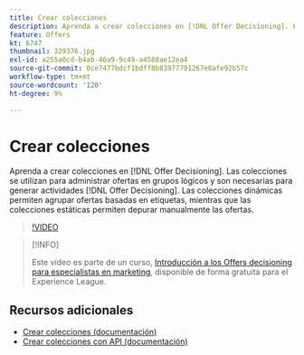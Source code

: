 ```yaml
---
title: Crear colecciones
description: Aprenda a crear colecciones en [!DNL Offer Decisioning]. Las colecciones tienen reglas de idoneidad asociadas para ayudarle a mostrarlas solo a los clientes relevantes.
feature: Offers
kt: 6747
thumbnail: 329376.jpg
exl-id: a255a0cd-b4ab-46a9-9c49-a4588ae12ea4
source-git-commit: 0ce7477bdcf1bdff8b83977791267e8afe92b57c
workflow-type: tm+mt
source-wordcount: '120'
ht-degree: 9%

---
```


# Crear colecciones

Aprenda a crear colecciones en [!DNL Offer Decisioning]. Las colecciones se utilizan para administrar ofertas en grupos lógicos y son necesarias para generar actividades [!DNL Offer Decisioning]. Las colecciones dinámicas permiten agrupar ofertas basadas en etiquetas, mientras que las colecciones estáticas permiten depurar manualmente las ofertas.

>[!VIDEO](https://video.tv.adobe.com/v/329376?quality=12&learn=on)

>[!INFO]
>
> Este vídeo es parte de un curso, [Introducción a los Offers decisioning para especialistas en marketing](https://experienceleague.adobe.com/?recommended=ExperiencePlatform-U-1-2020.1.offerdecisioning?lang=es), disponible de forma gratuita para el Experience League.


## Recursos adicionales

* [Crear colecciones (documentación)](https://experienceleague.adobe.com/docs/journey-optimizer/using/offer-decisioniong/managing-offers-in-the-offer-library/creating-collections.html)
* [Crear colecciones con API (documentación)](https://experienceleague.adobe.com/docs/journey-optimizer/using/offer-decisioniong/api-reference/offers-api/collections/create.html)
